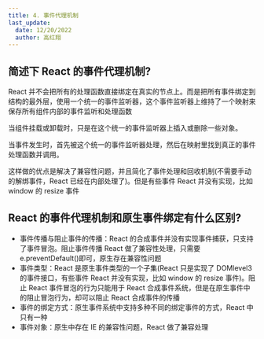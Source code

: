 ```yaml
---
title: 4. 事件代理机制
last_update:
  date: 12/20/2022
  author: 高红翔
---
```


## 简述下 React 的事件代理机制?

React 并不会把所有的处理函数直接绑定在真实的节点上。而是把所有事件绑定到结构的最外层，使用一个统一的事件监听器，这个事件监听器上维持了一个映射来保存所有组件内部的事件监听和处理函数

当组件挂载或卸载时，只是在这个统一的事件监听器上插入或删除一些对象。

当事件发生时，首先被这个统一的事件监听器处理，然后在映射里找到真正的事件处理函数并调用。

这样做的优点是解决了兼容性问题，并且简化了事件处理和回收机制(不需要手动的解绑事件，React 已经在内部处理了)。但是有些事件 React 并没有实现，比如 window 的 resize 事件

## React 的事件代理机制和原生事件绑定有什么区别?

- 事件传播与阻止事件的传播：React 的合成事件并没有实现事件捕获，只支持了事件冒泡。阻止事件传播 React 做了兼容性处理，只需要 e.preventDefault()即可，原生存在兼容性问题
- 事件类型：React 是原生事件类型的一个子集(React 只是实现了 DOMlevel3 的事件接口，有些事件 React 并没有实现，比如 window 的 resize 事件)。阻止 React 事件冒泡的行为只能用于 React 合成事件系统，但是在原生事件中的阻止冒泡行为，却可以阻止 React 合成事件的传播
- 事件的绑定方式：原生事件系统中支持多种不同的绑定事件的方式，React 中只有一种
- 事件对象：原生中存在 IE 的兼容性问题，React 做了兼容处理
